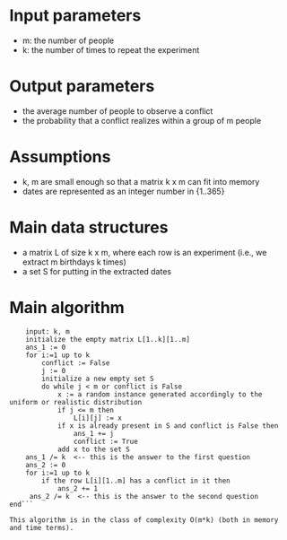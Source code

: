 # Input parameters
- m: the number of people
- k: the number of times to repeat the experiment

# Output parameters
- the average number of people to observe a conflict
- the probability that a conflict realizes within a group of m people

# Assumptions
- k, m are small enough so that a matrix k x m can fit into memory
- dates are represented as an integer number in {1..365}

# Main data structures
- a matrix L of size k x m, where each row is an experiment (i.e., we extract m birthdays k times)
- a set S for putting in the extracted dates

# Main algorithm
```begin
    input: k, m
    initialize the empty matrix L[1..k][1..m]
    ans_1 := 0
    for i:=1 up to k
        conflict := False
        j := 0
        initialize a new empty set S
        do while j < m or conflict is False
            x := a random instance generated accordingly to the uniform or realistic distribution
            if j <= m then
                L[i][j] := x
            if x is already present in S and conflict is False then
                ans_1 += j
                conflict := True
            add x to the set S
    ans_1 /= k  <-- this is the answer to the first question
    ans_2 := 0
    for i:=1 up to k
        if the row L[i][1..m] has a conflict in it then
            ans_2 += 1
     ans_2 /= k  <-- this is the answer to the second question
end```

This algorithm is in the class of complexity O(m*k) (both in memory and time terms).


